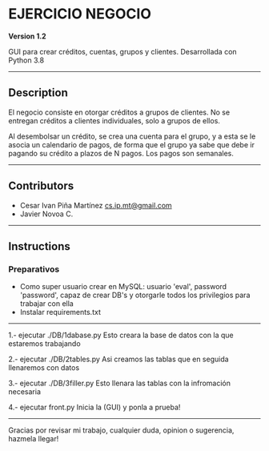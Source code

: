 # EJERCICIO NEGOCIO 

**Version 1.2**

GUI para crear créditos, cuentas, grupos y clientes.
Desarrollada con Python 3.8

---

## Description

El negocio consiste en otorgar créditos a grupos de clientes. No se
entregan créditos a clientes individuales, solo a grupos de ellos.

Al desembolsar un crédito, se crea una cuenta para el grupo, y a esta
se le asocia un calendario de pagos, de forma que el grupo ya sabe que
debe ir pagando su crédito a plazos de N pagos. Los pagos son
semanales.

---

## Contributors

- Cesar Ivan Piña Martínez <cs.ip.mt@gmail.com>
- Javier Novoa C.

---

## Instructions

### Preparativos 
- Como super usuario crear en MySQL: usuario 'eval', password 'password', capaz de crear DB's y otorgarle todos los privilegios para trabajar con ella
- Instalar requirements.txt

---

1.- ejecutar ./DB/1dabase.py
Esto creara la base de datos con la que estaremos trabajando

2.- ejecutar ./DB/2tables.py
Asi creamos las tablas que en seguida llenaremos con datos

3.- ejecutar ./DB/3filler.py
Esto llenara las tablas con la infromación necesaria

4.- ejecutar front.py 
Inicia la (GUI) y ponla a prueba!

---

Gracias por revisar mi trabajo, cualquier duda, opinion o sugerencia, hazmela llegar!
